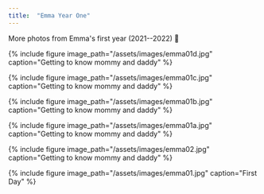```yaml
---
title:  "Emma Year One"
---
```


More photos from Emma's first year (2021--2022) :feet:


{% include figure image_path="/assets/images/emma01d.jpg" caption="Getting to know mommy and daddy" %}

{% include figure image_path="/assets/images/emma01c.jpg" caption="Getting to know mommy and daddy" %}

{% include figure image_path="/assets/images/emma01b.jpg" caption="Getting to know mommy and daddy" %}

{% include figure image_path="/assets/images/emma01a.jpg" caption="Getting to know mommy and daddy" %}

{% include figure image_path="/assets/images/emma02.jpg" caption="Getting to know mommy and daddy" %}

{% include figure image_path="/assets/images/emma01.jpg" caption="First Day" %}